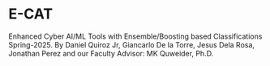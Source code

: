 # E-CAT
Enhanced Cyber AI/ML Tools with Ensemble/Boosting based Classifications Spring-2025. By Daniel Quiroz Jr, Giancarlo De la Torre, Jesus Dela Rosa, Jonathan Perez and our Faculty Advisor: MK Quweider, Ph.D.
